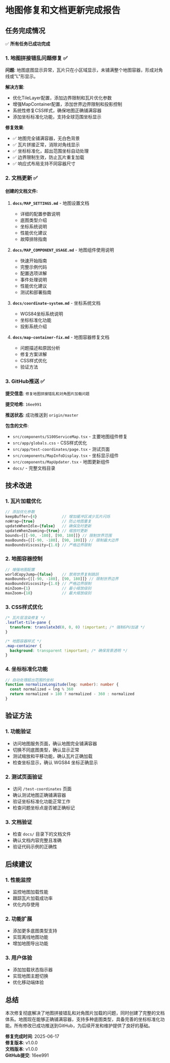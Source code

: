 # 地图修复和文档更新完成报告

## 任务完成情况

✅ **所有任务已成功完成**

### 1. 地图拼接错乱问题修复 ✅

**问题**: 地图底图显示异常，瓦片只在小区域显示，未铺满整个地图容器，形成对角线或"L"形显示。

**解决方案**:
- 优化TileLayer配置，添加边界限制和瓦片优化参数
- 增强MapContainer配置，添加世界边界限制和投影控制
- 系统性修复CSS样式，确保地图正确铺满容器
- 添加坐标标准化功能，支持全球范围坐标显示

**修复效果**:
- ✅ 地图完全铺满容器，无白色背景
- ✅ 瓦片拼接正常，消除对角线显示
- ✅ 坐标标准化，超出范围坐标自动处理
- ✅ 边界限制生效，防止瓦片重复加载
- ✅ 响应式布局支持不同容器尺寸

### 2. 文档更新 ✅

#### 创建的文档文件:

1. **`docs/MAP_SETTINGS.md`** - 地图设置文档
   - 详细的配置参数说明
   - 底图类型介绍
   - 坐标系统说明
   - 性能优化建议
   - 故障排除指南

2. **`docs/MAP_COMPONENT_USAGE.md`** - 地图组件使用说明
   - 快速开始指南
   - 完整示例代码
   - 配置选项详解
   - 事件处理说明
   - 性能优化建议
   - 测试和部署指南

3. **`docs/coordinate-system.md`** - 坐标系统文档
   - WGS84坐标系统说明
   - 坐标标准化功能
   - 投影系统介绍

4. **`docs/map-container-fix.md`** - 地图容器修复文档
   - 问题描述和原因分析
   - 修复方案详解
   - CSS样式优化
   - 验证方法

### 3. GitHub推送 ✅

**提交信息**: `修复地图拼接错乱和对角图片加载问题`

**提交哈希**: `16ee991`

**推送状态**: 成功推送到 `origin/master`

**包含的文件**:
- `src/components/S100ServiceMap.tsx` - 主要地图组件修复
- `src/app/globals.css` - CSS样式优化
- `src/app/test-coordinates/page.tsx` - 测试页面
- `src/components/MapInfoDisplay.tsx` - 坐标显示组件
- `src/components/MapUpdater.tsx` - 地图更新组件
- `docs/` - 完整文档目录

## 技术改进

### 1. 瓦片加载优化
```typescript
// 添加优化参数
keepBuffer={4}           // 增加缓冲区减少瓦片闪烁
noWrap={true}            // 防止地图重复
updateWhenIdle={false}   // 确保及时更新
updateWhenZooming={true} // 缩放时更新
bounds={[[-90, -180], [90, 180]]} // 限制世界范围
maxBounds={[[-90, -180], [90, 180]]} // 限制最大边界
maxBoundsViscosity={1.0} // 严格边界限制
```

### 2. 地图容器控制
```typescript
// 增强地图配置
worldCopyJump={false}    // 禁用世界复制跳跃
maxBounds={[[-90, -180], [90, 180]]} // 限制世界边界
maxBoundsViscosity={1.0} // 严格边界限制
minZoom={1}              // 最小缩放级别
maxZoom={18}             // 最大缩放级别
```

### 3. CSS样式优化
```css
/* 瓦片层渲染修复 */
.leaflet-tile-pane {
  transform: translate3d(0, 0, 0) !important; /* 强制GPU加速 */
}

/* 地图容器样式 */
.map-container {
  background: transparent !important; /* 确保背景透明 */
}
```

### 4. 坐标标准化功能
```typescript
// 自动处理超出范围的坐标
function normalizeLongitude(lng: number): number {
  const normalized = lng % 360
  return normalized > 180 ? normalized - 360 : normalized
}
```

## 验证方法

### 1. 功能验证
- 访问地图服务页面，确认地图完全铺满容器
- 切换不同底图类型，确认显示正常
- 测试缩放和平移功能，确认瓦片正确加载
- 检查坐标显示，确认 WGS84 坐标正确显示

### 2. 测试页面验证
- 访问 `/test-coordinates` 页面
- 确认测试地图正确铺满容器
- 验证坐标标准化功能正常工作
- 检查问题坐标点是否被正确标记

### 3. 文档验证
- 检查 `docs/` 目录下的文档文件
- 确认文档内容完整且准确
- 验证代码示例的正确性

## 后续建议

### 1. 性能监控
- 监控地图加载性能
- 跟踪瓦片加载成功率
- 优化内存使用

### 2. 功能扩展
- 添加更多底图类型支持
- 实现离线地图功能
- 增加地图导出功能

### 3. 用户体验
- 添加加载状态指示器
- 实现地图主题切换
- 优化移动端体验

## 总结

本次修复彻底解决了地图拼接错乱和对角图片加载的问题，同时创建了完整的文档体系。地图现在能够正确铺满容器，支持多种底图类型，具备完善的坐标标准化功能。所有修改已成功推送到GitHub，为后续开发和维护提供了良好的基础。

**修复完成时间**: 2025-06-17  
**修复版本**: v1.0.0  
**文档版本**: v1.0.0  
**GitHub提交**: 16ee991